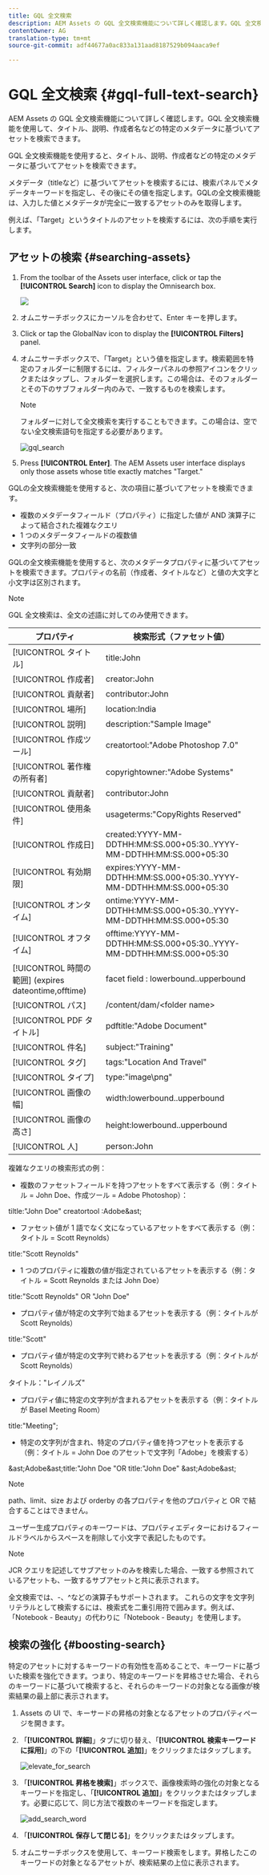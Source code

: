 ```yaml
---
title: GQL 全文検索
description: AEM Assets の GQL 全文検索機能について詳しく確認します。GQL 全文検索機能を使用して、タイトル、説明、作成者名などの特定のメタデータに基づいてアセットを検索できます。
contentOwner: AG
translation-type: tm+mt
source-git-commit: adf44677a0ac833a131aad8187529b094aaca9ef

---
```



# GQL 全文検索 {#gql-full-text-search}

AEM Assets の GQL 全文検索機能について詳しく確認します。GQL 全文検索機能を使用して、タイトル、説明、作成者名などの特定のメタデータに基づいてアセットを検索できます。

GQL 全文検索機能を使用すると、タイトル、説明、作成者などの特定のメタデータに基づいてアセットを検索できます。

メタデータ（titleなど）に基づいてアセットを検索するには、検索パネルでメタデータキーワードを指定し、その後にその値を指定します。GQLの全文検索機能は、入力した値とメタデータが完全に一致するアセットのみを取得します。

例えば、「Target」というタイトルのアセットを検索するには、次の手順を実行します。

## アセットの検索 {#searching-assets}

1. From the toolbar of the Assets user interface, click or tap the **[!UICONTROL Search]** icon to display the Omnisearch box.

   ![](assets/do-not-localize/chlimage_1.png)

1. オムニサーチボックスにカーソルを合わせて、Enter キーを押します。
1. Click or tap the GlobalNav icon to display the **[!UICONTROL Filters]** panel.
1. オムニサーチボックスで、「Target」という値を指定します。検索範囲を特定のフォルダーに制限するには、フィルターパネルの参照アイコンをクリックまたはタップし、フォルダーを選択します。この場合は、そのフォルダーとその下のサブフォルダー内のみで、一致するものを検索します。

   >[!NOTE]
   >
   >フォルダーに対して全文検索を実行することもできます。この場合は、空でない全文検索語句を指定する必要があります。

   ![gql_search](assets/gql_search.png)

1. Press **[!UICONTROL Enter]**. The AEM Assets user interface displays only those assets whose title exactly matches &quot;Target.&quot;

GQLの全文検索機能を使用すると、次の項目に基づいてアセットを検索できます。

* 複数のメタデータフィールド（プロパティ）に指定した値が AND 演算子によって結合された複雑なクエリ
* 1 つのメタデータフィールドの複数値
* 文字列の部分一致

GQLの全文検索機能を使用すると、次のメタデータプロパティに基づいてアセットを検索できます。プロパティの名前（作成者、タイトルなど）と値の大文字と小文字は区別されます。

>[!NOTE]
>
>GQL 全文検索は、全文の述語に対してのみ使用できます。

| プロパティ | 検索形式（ファセット値） |
|---|---|
| [!UICONTROL タイトル] | title:John |
| [!UICONTROL 作成者] | creator:John |
| [!UICONTROL 貢献者] | contributor:John |
| [!UICONTROL 場所] | location:India |
| [!UICONTROL 説明] | description:&quot;Sample Image&quot; |
| [!UICONTROL 作成ツール] | creatortool:&quot;Adobe Photoshop 7.0&quot; |
| [!UICONTROL 著作権の所有者] | copyrightowner:&quot;Adobe Systems&quot; |
| [!UICONTROL 貢献者] | contributor:John |
| [!UICONTROL 使用条件] | usageterms:&quot;CopyRights Reserved&quot; |
| [!UICONTROL 作成日] | created:YYYY-MM-DDTHH:MM:SS.000+05:30..YYYY-MM-DDTHH:MM:SS.000+05:30 |
| [!UICONTROL 有効期限] | expires:YYYY-MM-DDTHH:MM:SS.000+05:30..YYYY-MM-DDTHH:MM:SS.000+05:30 |
| [!UICONTROL オンタイム] | ontime:YYYY-MM-DDTHH:MM:SS.000+05:30..YYYY-MM-DDTHH:MM:SS.000+05:30 |
| [!UICONTROL オフタイム] | offtime:YYYY-MM-DDTHH:MM:SS.000+05:30..YYYY-MM-DDTHH:MM:SS.000+05:30 |
| [!UICONTROL 時間の範囲] (expires dateontime,offtime) | facet field : lowerbound..upperbound |
| [!UICONTROL パス] | /content/dam/&lt;folder name> |
| [!UICONTROL PDF タイトル] | pdftitle:&quot;Adobe Document&quot; |
| [!UICONTROL 件名] | subject:&quot;Training&quot; |
| [!UICONTROL タグ] | tags:&quot;Location And Travel&quot; |
| [!UICONTROL タイプ] | type:&quot;image\png&quot; |
| [!UICONTROL 画像の幅] | width:lowerbound..upperbound |
| [!UICONTROL 画像の高さ] | height:lowerbound..upperbound |
| [!UICONTROL 人] | person:John |

複雑なクエリの検索形式の例：

* 複数のファセットフィールドを持つアセットをすべて表示する（例：タイトル = John Doe、作成ツール = Adobe Photoshop）：

tiltle:&quot;John Doe&quot; creatortool :Adobe&amp;ast;

* ファセット値が 1 語でなく文になっているアセットをすべて表示する（例：タイトル = Scott Reynolds）

title:&quot;Scott Reynolds&quot;

* 1 つのプロパティに複数の値が指定されているアセットを表示する（例：タイトル = Scott Reynolds または John Doe）

title:&quot;Scott Reynolds&quot; OR &quot;John Doe&quot;

* プロパティ値が特定の文字列で始まるアセットを表示する（例：タイトルが Scott Reynolds）

title:&quot;Scott&quot;

* プロパティ値が特定の文字列で終わるアセットを表示する（例：タイトルが Scott Reynolds）

タイトル：&quot;レイノルズ&quot;

* プロパティ値に特定の文字列が含まれるアセットを表示する（例：タイトルが Basel Meeting Room）

title:&quot;Meeting&quot;;

* 特定の文字列が含まれ、特定のプロパティ値を持つアセットを表示する（例：タイトル = John Doe のアセットで文字列「Adobe」を検索する）

&amp;ast;Adobe&amp;ast;title:&quot;John Doe &quot;OR title:&quot;John Doe&quot; &amp;ast;Adobe&amp;ast;

>[!NOTE]
>
>path、limit、size および orderby の各プロパティを他のプロパティと OR で結合することはできません。
>
>ユーザー生成プロパティのキーワードは、プロパティエディターにおけるフィールドラベルからスペースを削除して小文字で表記したものです。


>[!NOTE]
>
>JCR クエリを記述してサブアセットのみを検索した場合、一致する参照されているアセットも、一致するサブアセットと共に表示されます。

全文検索では、-、^などの演算子もサポートされます。 これらの文字を文字列リテラルとして検索するには、検索式を二重引用符で囲みます。例えば、「Notebook - Beauty」の代わりに「Notebook - Beauty」を使用します。

## 検索の強化 {#boosting-search}

特定のアセットに対するキーワードの有効性を高めることで、キーワードに基づいた検索を強化できます。つまり、特定のキーワードを昇格させた場合、それらのキーワードに基づいて検索すると、それらのキーワードの対象となる画像が検索結果の最上部に表示されます。

1. Assets の UI で、キーサードの昇格の対象となるアセットのプロパティページを開きます。
1. 「**[!UICONTROL 詳細]**」タブに切り替え、「**[!UICONTROL 検索キーワードに採用]**」の下の「**[!UICONTROL 追加]**」をクリックまたはタップします。

   ![elevate_for_search](assets/elevate_for_search.png)

1. 「**[!UICONTROL 昇格を検索]**」ボックスで、画像検索時の強化の対象となるキーワードを指定し、「**[!UICONTROL 追加]**」をクリックまたはタップします。必要に応じて、同じ方法で複数のキーワードを指定します。

   ![add_search_word](assets/add_search_word.png)

1. 「**[!UICONTROL 保存して閉じる]**」をクリックまたはタップします。
1. オムニサーチボックスを使用して、キーワード検索をします。昇格したこのキーワードの対象となるアセットが、検索結果の上位に表示されます。